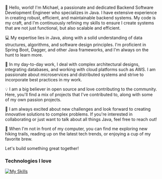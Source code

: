 👋 Hello, world! I'm Michael, a passionate and dedicated Backend Software Development Engineer who specializes in Java. I have extensive experience in creating robust, efficient, and maintainable backend systems. My code is my craft, and I'm continuously refining my skills to ensure I create systems that are not just functional, but also scalable and efficient.

💻 My expertise lies in Java, along with a solid understanding of data structures, algorithms, and software design principles. I'm proficient in Spring Boot, Dagger, and other Java frameworks, and I'm always on the hunt to learn more.

🔭 In my day-to-day work, I deal with complex architectural designs, integrating databases, and working with cloud platforms such as AWS. I am passionate about microservices and distributed systems and strive to incorporate best practices in my work.

💡 I am a big believer in open source and love contributing to the community. Here, you'll find a mix of projects that I've contributed to, along with some of my own passion projects.

🚀 I am always excited about new challenges and look forward to creating innovative solutions to complex problems. If you're interested in collaborating or just want to talk about all things Java, feel free to reach out!

🌱 When I'm not in front of my computer, you can find me exploring new hiking trails, reading up on the latest tech trends, or enjoying a cup of my favorite brew.

Let's build something great together!

### Technologies I love
[![My Skills](https://skills.thijs.gg/icons?i=java,nodejs,react,aws,mysql,html,css,js,idea,postman,vim,md,bash,git)](https://skills.thijs.gg)

<!--
**michaelpotocar/michaelpotocar** is a ✨ _special_ ✨ repository because its `README.md` (this file) appears on your GitHub profile.

Here are some ideas to get you started:

- 🔭 I’m currently working on ...
- 🌱 I’m currently learning ...
- 👯 I’m looking to collaborate on ...
- 🤔 I’m looking for help with ...
- 💬 Ask me about ...
- 📫 How to reach me: ...
- 😄 Pronouns: ...
- ⚡ Fun fact: ...
-->
